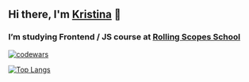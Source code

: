 ## Hi there, I'm [Kristina](https://sinevit.github.io/rsschool-cv/dist/)  👋

### I’m studying Frontend / JS course at [Rolling Scopes School](https://rs.school/js/) 

[![codewars](https://www.codewars.com/users/HabKV/badges/small)](https://www.codewars.com/users/HabKV) 

[![Top Langs](https://github-readme-stats.vercel.app/api/top-langs/?username=sinevit&layout=compact)](https://github.com/sinevit/github-readme-stats)
